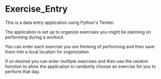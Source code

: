 # Exercise_Entry

This is a data entry application using Python's Tkinter.

The application is set up to organize exercises you might be planning on performing during a workout.

You can enter each exercise you are thinking of performing and then save them into a local location for organization.

If so desired you can enter multiple exercises and then use the random function to allow the application to randomly choose an exercise for you to perform that day.
